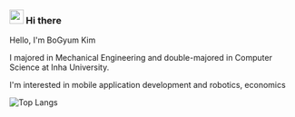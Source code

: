 ### <img src="https://media.giphy.com/media/hvRJCLFzcasrR4ia7z/giphy.gif" width="25px">  Hi there

Hello, I'm BoGyum Kim

I majored in Mechanical Engineering and double-majored in Computer Science at Inha University.

I'm interested in mobile application development and robotics, economics

![Top Langs](https://github-readme-stats.vercel.app/api/top-langs/?username=spring98&layout=compact)

